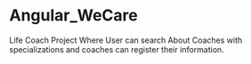 # Angular_WeCare
Life Coach Project Where User can search About Coaches with specializations and coaches can register their information.
